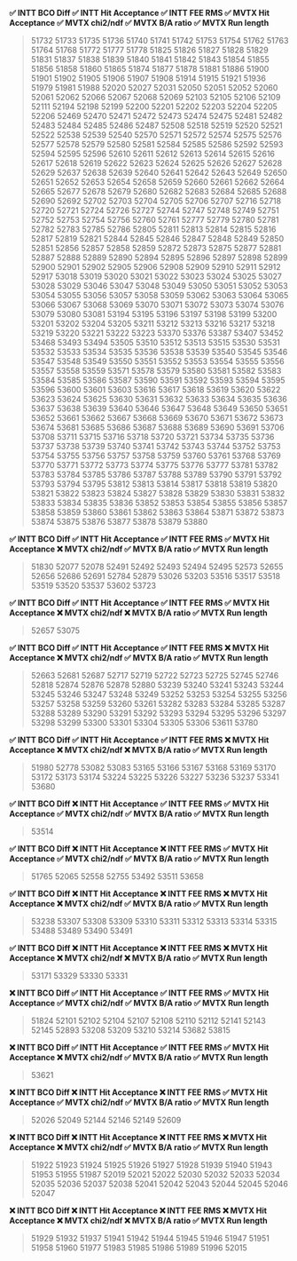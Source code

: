 **✅ INTT BCO Diff ✅ INTT Hit Acceptance ✅ INTT FEE RMS ✅ MVTX Hit Acceptance ✅ MVTX chi2/ndf ✅ MVTX B/A ratio ✅ MVTX Run length**

> 51732 51733 51735 51736 51740 51741 51742 51753 51754 51762 51763 51764 51768 51772 51777 51778 51825 51826 51827 51828 51829 51831 51837 51838 51839 51840 51841 51842 51843 51854 51855 51856 51858 51860 51865 51874 51877 51878 51881 51886 51900 51901 51902 51905 51906 51907 51908 51914 51915 51921 51936 51979 51981 51988 52020 52027 52031 52050 52051 52052 52060 52061 52062 52066 52067 52068 52069 52103 52105 52106 52109 52111 52194 52198 52199 52200 52201 52202 52203 52204 52205 52206 52469 52470 52471 52472 52473 52474 52475 52481 52482 52483 52484 52485 52486 52487 52508 52518 52519 52520 52521 52522 52538 52539 52540 52570 52571 52572 52574 52575 52576 52577 52578 52579 52580 52581 52584 52585 52586 52592 52593 52594 52595 52596 52610 52611 52612 52613 52614 52615 52616 52617 52618 52619 52622 52623 52624 52625 52626 52627 52628 52629 52637 52638 52639 52640 52641 52642 52643 52649 52650 52651 52652 52653 52654 52658 52659 52660 52661 52662 52664 52665 52677 52678 52679 52680 52682 52683 52684 52685 52688 52690 52692 52702 52703 52704 52705 52706 52707 52716 52718 52720 52721 52724 52726 52727 52744 52747 52748 52749 52751 52752 52753 52754 52756 52760 52761 52777 52779 52780 52781 52782 52783 52785 52786 52805 52811 52813 52814 52815 52816 52817 52819 52821 52844 52845 52846 52847 52848 52849 52850 52851 52856 52857 52858 52859 52872 52873 52875 52877 52881 52887 52888 52889 52890 52894 52895 52896 52897 52898 52899 52900 52901 52902 52905 52906 52908 52909 52910 52911 52912 52917 53018 53019 53020 53021 53022 53023 53024 53025 53027 53028 53029 53046 53047 53048 53049 53050 53051 53052 53053 53054 53055 53056 53057 53058 53059 53062 53063 53064 53065 53066 53067 53068 53069 53070 53071 53072 53073 53074 53076 53079 53080 53081 53194 53195 53196 53197 53198 53199 53200 53201 53202 53204 53205 53211 53212 53213 53216 53217 53218 53219 53220 53221 53222 53223 53370 53376 53387 53407 53452 53468 53493 53494 53505 53510 53512 53513 53515 53530 53531 53532 53533 53534 53535 53536 53538 53539 53540 53545 53546 53547 53548 53549 53550 53551 53552 53553 53554 53555 53556 53557 53558 53559 53571 53578 53579 53580 53581 53582 53583 53584 53585 53586 53587 53590 53591 53592 53593 53594 53595 53596 53600 53601 53603 53616 53617 53618 53619 53620 53622 53623 53624 53625 53630 53631 53632 53633 53634 53635 53636 53637 53638 53639 53640 53646 53647 53648 53649 53650 53651 53652 53661 53662 53667 53668 53669 53670 53671 53672 53673 53674 53681 53685 53686 53687 53688 53689 53690 53691 53706 53708 53711 53715 53716 53718 53720 53721 53734 53735 53736 53737 53738 53739 53740 53741 53742 53743 53744 53752 53753 53754 53755 53756 53757 53758 53759 53760 53761 53768 53769 53770 53771 53772 53773 53774 53775 53776 53777 53781 53782 53783 53784 53785 53786 53787 53788 53789 53790 53791 53792 53793 53794 53795 53812 53813 53814 53817 53818 53819 53820 53821 53822 53823 53824 53827 53828 53829 53830 53831 53832 53833 53834 53835 53836 53852 53853 53854 53855 53856 53857 53858 53859 53860 53861 53862 53863 53864 53871 53872 53873 53874 53875 53876 53877 53878 53879 53880 

**✅ INTT BCO Diff ✅ INTT Hit Acceptance ✅ INTT FEE RMS ✅ MVTX Hit Acceptance ❌ MVTX chi2/ndf ✅ MVTX B/A ratio ✅ MVTX Run length**

> 51830 52077 52078 52491 52492 52493 52494 52495 52573 52655 52656 52686 52691 52784 52879 53026 53203 53516 53517 53518 53519 53520 53537 53602 53723 

**✅ INTT BCO Diff ✅ INTT Hit Acceptance ✅ INTT FEE RMS ✅ MVTX Hit Acceptance ❌ MVTX chi2/ndf ❌ MVTX B/A ratio ✅ MVTX Run length**

> 52657 53075 

**✅ INTT BCO Diff ✅ INTT Hit Acceptance ✅ INTT FEE RMS ❌ MVTX Hit Acceptance ❌ MVTX chi2/ndf ✅ MVTX B/A ratio ✅ MVTX Run length**

> 52663 52681 52687 52717 52719 52722 52723 52725 52745 52746 52818 52874 52876 52878 52880 53239 53240 53241 53243 53244 53245 53246 53247 53248 53249 53252 53253 53254 53255 53256 53257 53258 53259 53260 53261 53282 53283 53284 53285 53287 53288 53289 53290 53291 53292 53293 53294 53295 53296 53297 53298 53299 53300 53301 53304 53305 53306 53611 53780 

**✅ INTT BCO Diff ✅ INTT Hit Acceptance ✅ INTT FEE RMS ❌ MVTX Hit Acceptance ❌ MVTX chi2/ndf ❌ MVTX B/A ratio ✅ MVTX Run length**

> 51980 52778 53082 53083 53165 53166 53167 53168 53169 53170 53172 53173 53174 53224 53225 53226 53227 53236 53237 53341 53680 

**✅ INTT BCO Diff ❌ INTT Hit Acceptance ✅ INTT FEE RMS ✅ MVTX Hit Acceptance ✅ MVTX chi2/ndf ✅ MVTX B/A ratio ✅ MVTX Run length**

> 53514 

**✅ INTT BCO Diff ❌ INTT Hit Acceptance ❌ INTT FEE RMS ✅ MVTX Hit Acceptance ✅ MVTX chi2/ndf ✅ MVTX B/A ratio ✅ MVTX Run length**

> 51765 52065 52558 52755 53492 53511 53658 

**✅ INTT BCO Diff ❌ INTT Hit Acceptance ❌ INTT FEE RMS ❌ MVTX Hit Acceptance ❌ MVTX chi2/ndf ✅ MVTX B/A ratio ✅ MVTX Run length**

> 53238 53307 53308 53309 53310 53311 53312 53313 53314 53315 53488 53489 53490 53491 

**✅ INTT BCO Diff ❌ INTT Hit Acceptance ❌ INTT FEE RMS ❌ MVTX Hit Acceptance ❌ MVTX chi2/ndf ❌ MVTX B/A ratio ✅ MVTX Run length**

> 53171 53329 53330 53331 

**❌ INTT BCO Diff ✅ INTT Hit Acceptance ✅ INTT FEE RMS ✅ MVTX Hit Acceptance ✅ MVTX chi2/ndf ✅ MVTX B/A ratio ✅ MVTX Run length**

> 51824 52101 52102 52104 52107 52108 52110 52112 52141 52143 52145 52893 53208 53209 53210 53214 53682 53815 

**❌ INTT BCO Diff ✅ INTT Hit Acceptance ✅ INTT FEE RMS ✅ MVTX Hit Acceptance ❌ MVTX chi2/ndf ✅ MVTX B/A ratio ✅ MVTX Run length**

> 53621 

**❌ INTT BCO Diff ❌ INTT Hit Acceptance ❌ INTT FEE RMS ✅ MVTX Hit Acceptance ✅ MVTX chi2/ndf ✅ MVTX B/A ratio ✅ MVTX Run length**

> 52026 52049 52144 52146 52149 52609 

**❌ INTT BCO Diff ❌ INTT Hit Acceptance ❌ INTT FEE RMS ❌ MVTX Hit Acceptance ❌ MVTX chi2/ndf ✅ MVTX B/A ratio ✅ MVTX Run length**

> 51922 51923 51924 51925 51926 51927 51928 51939 51940 51943 51953 51955 51987 52019 52021 52022 52030 52032 52033 52034 52035 52036 52037 52038 52041 52042 52043 52044 52045 52046 52047 

**❌ INTT BCO Diff ❌ INTT Hit Acceptance ❌ INTT FEE RMS ❌ MVTX Hit Acceptance ❌ MVTX chi2/ndf ❌ MVTX B/A ratio ✅ MVTX Run length**

> 51929 51932 51937 51941 51942 51944 51945 51946 51947 51951 51958 51960 51977 51983 51985 51986 51989 51996 52015 

